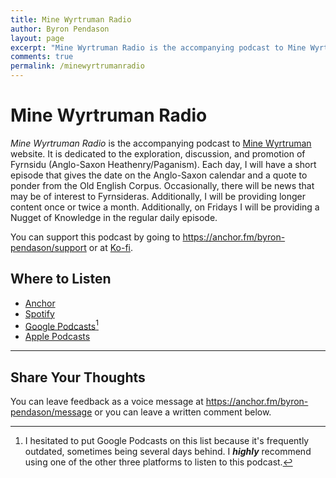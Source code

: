 ```yaml
---
title: Mine Wyrtruman Radio
author: Byron Pendason
layout: page
excerpt: "Mine Wyrtruman Radio is the accompanying podcast to Mine Wyrtruman website. It is dedicated to the exploration, discussion, and promotion of Fyrnsidu (Anglo-Saxon Heathenry/Paganism). Each day, I will have a short episode that gives the date on the Anglo-Saxon calendar and a quote to ponder from the Old English Corpus. Occasionally, there will be news that may be of interest to Fyrnsideras. Additionally, I will be providing longer content once or twice a month."
comments: true
permalink: /minewyrtrumanradio
---
```


# Mine Wyrtruman Radio

*Mine Wyrtruman Radio* is the accompanying podcast to [Mine Wyrtruman](https://www.minewyrtruman.com) website. It is dedicated to the exploration, discussion, and promotion of Fyrnsidu (Anglo-Saxon Heathenry/Paganism). Each day, I will have a short episode that gives the date on the Anglo-Saxon calendar and a quote to ponder from the Old English Corpus. Occasionally, there will be news that may be of interest to Fyrnsideras. Additionally, I will be providing longer content once or twice a month. Additionally, on Fridays I will be providing a Nugget of Knowledge in the regular daily episode.

You can support this podcast by going to <https://anchor.fm/byron-pendason/support> or at [Ko-fi](https://ko-fi.com/byronthefyrnsidere).

## Where to Listen

- [Anchor](https://anchor.fm/byron-pendason)
- [Spotify](https://open.spotify.com/show/2uk8uf9oDEijwyIG8psZEz?si=33rj1B8YTOSGJuGI923hzw)
- [Google Podcasts](https://podcasts.google.com/feed/aHR0cHM6Ly9hbmNob3IuZm0vcy9kYTEzYTQ5MC9wb2RjYXN0L3Jzcw)[^1]
- [Apple Podcasts](https://podcasts.apple.com/us/podcast/mine-wyrtruman-radio/id1670200535)

- - -

[^1]: I hesitated to put Google Podcasts on this list because it's frequently outdated, sometimes being several days behind. I ***highly*** recommend using one of the other three platforms to listen to this podcast.

## Share Your Thoughts

You can leave feedback as a voice message at <https://anchor.fm/byron-pendason/message> or you can leave a written comment below.
